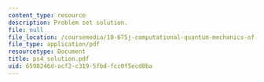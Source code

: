 ```yaml
---
content_type: resource
description: Problem set solution.
file: null
file_location: /coursemedia/10-675j-computational-quantum-mechanics-of-molecular-and-extended-systems-fall-2004/6598246dacf2c3195fbdfcc0f5ecd0ba_ps4_solution.pdf
file_type: application/pdf
resourcetype: Document
title: ps4_solution.pdf
uid: 6598246d-acf2-c319-5fbd-fcc0f5ecd0ba
---
```

